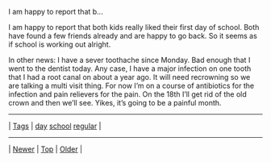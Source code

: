 <!--
title: I am happy to report that both kids really liked their first day of school. Both have found a few friends already and are happy to go back. So it seems as if school is working out alright. In other news
date: 2020-06-28T15:00:41.541Z
tags: day, school, regular
-->











I am happy to report that b...
<p>I am happy to report that both kids really liked their first day of school. Both have found a few friends already and are happy to go back. So it seems as if school is working out alright.</p>

<p>In other news: I have a sever toothache since Monday. Bad enough that I went to the dentist today. Any case, I have a major infection on one tooth that I had a root canal on about a year ago. It will need recrowning so we are talking a multi visit thing. For now I&rsquo;m on a course of antibiotics for the infection and pain relievers for the pain. On the 18th I&rsquo;ll get rid of the old crown and then we&rsquo;ll see. Yikes, it&rsquo;s going to be a painful month.</p>

<!--BOTTOM-POST-NAVIGATION-->
---

| [Tags](tags.md) | [day](tag-day.md) [school](tag-school.md) [regular](tag-regular.md) |

---

| [Newer](96463749867.md) | [Top](index.md) | [Older](96640487727.md) |